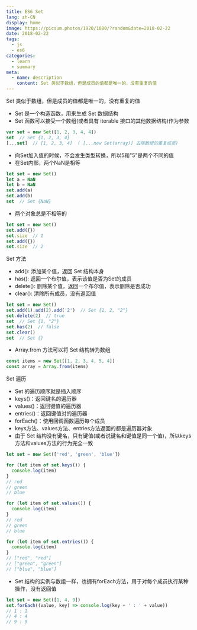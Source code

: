 ```yaml
---
title: ES6 Set
lang: zh-CN
display: home
image: https://picsum.photos/1920/1080/?random&date=2018-02-22
date: 2018-02-22
tags:
  - js
  - es6
categories:
  - learn
  - summary
meta:
  - name: description
    content: Set 类似于数组，但是成员的值都是唯一的，没有重复的值
--- 
```


Set 类似于数组，但是成员的值都是唯一的，没有重复的值
- Set 是一个构造函数，用来生成 Set 数据结构
- Set 函数可以接受一个数组(或者具有 iterable 接口的其他数据结构)作为参数

<!-- more -->

``` js
var set = new Set([1, 2, 3, 4, 4])
set  // Set {1, 2, 3, 4}
[...set]  // [1, 2, 3, 4]  ( [...new Set(array)] 去除数组的重复成员)
```

- 向Set加入值的时候，不会发生类型转换，所以5和"5"是两个不同的值
- 在Set内部，两个NaN是相等
``` js
let set = new Set()
let a = NaN
let b = NaN
set.add(a)
set.add(b)
set  // Set {NaN}
```

- 两个对象总是不相等的
``` js
let set = new Set()
set.add({})
set.size  // 1
set.add({})
set.size  // 2
```

Set 方法
- add(): 添加某个值，返回 Set 结构本身
- has(): 返回一个布尔值，表示该值是否为Set的成员
- delete(): 删除某个值，返回一个布尔值，表示删除是否成功
- clear(): 清除所有成员，没有返回值
``` js
let set = new Set()
set.add(1).add(2).add('2')  // Set {1, 2, "2"}
set.delete(2)  // true
set  // Set {1, "2"}
set.has(2)  // false
set.clear()
set  // Set {}
```

- Array.from 方法可以将 Set 结构转为数组
``` js
const items = new Set([1, 2, 3, 4, 5, 4])
const array = Array.from(items)
```

Set 遍历
- Set 的遍历顺序就是插入顺序
- keys()：返回键名的遍历器
- values()：返回键值的遍历器
- entries()：返回键值对的遍历器
- forEach()：使用回调函数遍历每个成员
- keys方法、values方法、entries方法返回的都是遍历器对象
- 由于 Set 结构没有键名，只有键值(或者说键名和键值是同一个值)，所以keys方法和values方法的行为完全一致
``` js
let set = new Set(['red', 'green', 'blue'])

for (let item of set.keys()) {
  console.log(item)
}
// red
// green
// blue

for (let item of set.values()) {
  console.log(item)
}
// red
// green
// blue

for (let item of set.entries()) {
  console.log(item)
}
// ["red", "red"]
// ["green", "green"]
// ["blue", "blue"]
```

- Set 结构的实例与数组一样，也拥有forEach方法，用于对每个成员执行某种操作，没有返回值
``` js
let set = new Set([1, 4, 9])
set.forEach((value, key) => console.log(key + ' : ' + value))
// 1 : 1
// 4 : 4
// 9 : 9
```
